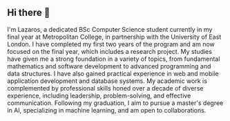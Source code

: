 ## Hi there 👋

I'm Lazaros, a dedicated BSc Computer Science student currently in my final year at Metropolitan College, in partnership with the University of East London. I have completed my first two years of the program and am now focused on the final year, which includes a research project. My studies have given me a strong foundation in a variety of topics, from fundamental mathematics and software development to advanced programming and data structures. I have also gained practical experience in web and mobile application development and database systems. My academic work is complemented by professional skills honed over a decade of diverse experience, including leadership, problem-solving, and effective communication. Following my graduation, I aim to pursue a master's degree in AI, specializing in machine learning, and am open to collaborations.







